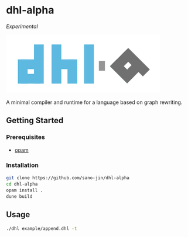 # dhl-alpha
_Experimental_

![logo](./docs/DHL-logo-alpha.svg)

A minimal compiler and runtime for a language based on graph rewriting.

## Getting Started
### Prerequisites
- [opam](https://opam.ocaml.org/)

### Installation
```bash
git clone https://github.com/sano-jin/dhl-alpha
cd dhl-alpha
opam install .
dune build
```

## Usage

```bash
./dhl example/append.dhl -t
```



 
